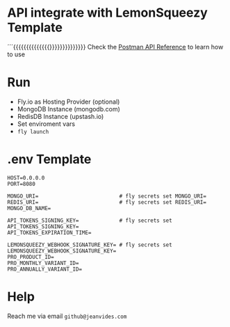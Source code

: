 # API integrate with LemonSqueezy Template
´´´{{{{{{{{{{{{{{}}}}}}}}}}}}}}
Check the [Postman API Reference](https://www.postman.com/jeanservices/workspace/8i/collection/11966073-e41fc689-a391-45b6-8d1e-d2b6176b5615?action=share&creator=11966073) to learn how to use

# Run

* Fly.io as Hosting Provider (optional)
* MongoDB Instance (mongodb.com)
* RedisDB Instance (upstash.io)
* Set enviroment vars
* `fly launch`

# .env Template

```
HOST=0.0.0.0
PORT=8080

MONGO_URI=                          # fly secrets set MONGO_URI=
REDIS_URI=                          # fly secrets set REDIS_URI=
MONGO_DB_NAME=

API_TOKENS_SIGNING_KEY=             # fly secrets set API_TOKENS_SIGNING_KEY=
API_TOKENS_EXPIRATION_TIME=

LEMONSQUEEZY_WEBHOOK_SIGNATURE_KEY= # fly secrets set LEMONSQUEEZY_WEBHOOK_SIGNATURE_KEY=
PRO_PRODUCT_ID=
PRO_MONTHLY_VARIANT_ID=
PRO_ANNUALLY_VARIANT_ID=
```

# Help

Reach me via email `github@jeanvides.com`